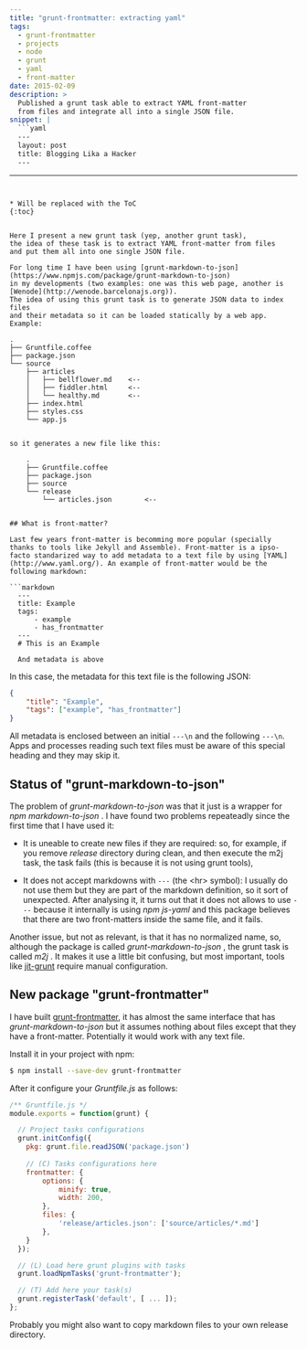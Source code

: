 ```yaml
---
title: "grunt-frontmatter: extracting yaml"
tags:
  - grunt-frontmatter
  - projects
  - node
  - grunt
  - yaml
  - front-matter
date: 2015-02-09
description: >
  Published a grunt task able to extract YAML front-matter
  from files and integrate all into a single JSON file.
snippet: |
  ```yaml
  ---
  layout: post
  title: Blogging Lika a Hacker
  ---
  ```
---
```


* Will be replaced with the ToC
{:toc}


Here I present a new grunt task (yep, another grunt task), 
the idea of these task is to extract YAML front-matter from files 
and put them all into one single JSON file.

For long time I have been using [grunt-markdown-to-json](https://www.npmjs.com/package/grunt-markdown-to-json) 
in my developments (two examples: one was this web page, another is [Wenode](http://wenode.barcelonajs.org)). 
The idea of using this grunt task is to generate JSON data to index files 
and their metadata so it can be loaded statically by a web app. 
Example:

```
    .
    ├── Gruntfile.coffee
    ├── package.json
    └── source
        ├── articles
        │   ├── bellflower.md    <--
        │   ├── fiddler.html     <--
        │   └── healthy.md       <--
        ├── index.html
        ├── styles.css
        └── app.js
```

so it generates a new file like this:

    .
    ├── Gruntfile.coffee
    ├── package.json
    ├── source
    └── release
        └── articles.json        <--


## What is front-matter?

Last few years front-matter is becomming more popular (specially thanks to tools like Jekyll and Assemble). Front-matter is a ipso-facto standarized way to add metadata to a text file by using [YAML](http://www.yaml.org/). An example of front-matter would be the following markdown:

```markdown
  ---
  title: Example
  tags:
      - example
      - has_frontmatter
  ---
  # This is an Example

  And metadata is above
```

In this case, the metadata for this text file is the following JSON:

```json
{
    "title": "Example",
    "tags": ["example", "has_frontmatter"]
}
```

All metadata is enclosed between an initial `---\n` and the following `---\n`. Apps and processes reading such text files must be aware of this special heading and they may skip it.


## Status of "grunt-markdown-to-json"

The problem of _grunt-markdown-to-json_ was that it just is a wrapper for _npm_ _markdown-to-json_ . I have found two problems repeateadly since the first time that I have used it:

- It is uneable to create new files if they are required: so, for example, if you remove _release_ directory during clean, and then execute the m2j task, the task fails (this is because it is not using grunt tools),

- It does not accept markdowns with `---` (the &lt;hr> symbol): I usually do not use them but they are part of the markdown definition, so it sort of unexpected. After analysing it, it turns out that it does not allows to use `---` because it internally is using _npm_ _js-yaml_ and this package believes that there are two front-matters inside the same file, and it fails.

Another issue, but not as relevant, is that it has no normalized name, so, although the package is called _grunt-markdown-to-json_ , the grunt task is called _m2j_ . It makes it use a little bit confusing, but most important, tools like [jit-grunt](https://www.npmjs.com/package/jit-grunt) require manual configuration.


## New package "grunt-frontmatter"

I have built [grunt-frontmatter](https://github.com/drpicox/grunt-frontmatter), it has almost the same interface that has _grunt-markdown-to-json_ but it assumes nothing about files except that they have a front-matter. Potentially it would work with any text file. 

Install it in your project with npm:

```bash
$ npm install --save-dev grunt-frontmatter
```

After it configure your _Gruntfile.js_ as follows:

```javascript
/** Gruntfile.js */
module.exports = function(grunt) {

  // Project tasks configurations
  grunt.initConfig({
    pkg: grunt.file.readJSON('package.json')
    
    // (C) Tasks configurations here
    frontmatter: {
        options: {
            minify: true,
            width: 200,
        },
        files: {
            'release/articles.json': ['source/articles/*.md']
        },
    }
  });

  // (L) Load here grunt plugins with tasks
  grunt.loadNpmTasks('grunt-frontmatter');

  // (T) Add here your task(s) 
  grunt.registerTask('default', [ ... ]);
};
```

Probably you might also want to copy markdown files to your own release directory.


